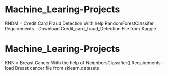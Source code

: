 # Machine_Learing-Projects
RNDM = Credit Card Fraud Detection With help RandomForestClassifer
Requirements - Download Credit_card_fraud_Detection File from Kaggle

# Machine_Learing-Projects
KNN = Breast Cancer With the help of NeighborsClassifier()
Requirements -  load Breast cancer file from sklearn.datasets
